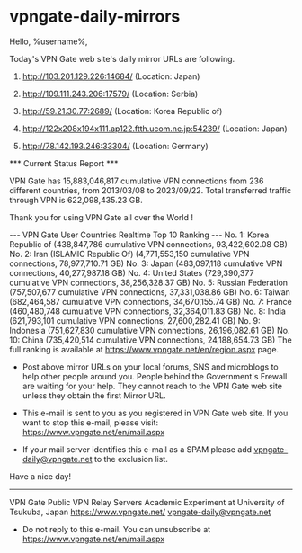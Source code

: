 # vpngate-daily-mirrors

Hello, %username%,

Today's VPN Gate web site's daily mirror URLs are following.

1. http://103.201.129.226:14684/
   (Location: Japan)

2. http://109.111.243.206:17579/
   (Location: Serbia)

3. http://59.21.30.77:2689/
   (Location: Korea Republic of)

4. http://122x208x194x111.ap122.ftth.ucom.ne.jp:54239/
   (Location: Japan)

5. http://78.142.193.246:33304/
   (Location: Germany)


*** Current Status Report ***

VPN Gate has 15,883,046,817 cumulative VPN connections from 236 different countries, from 2013/03/08 to 2023/09/22.
Total transferred traffic through VPN is 622,098,435.23 GB.

Thank you for using VPN Gate all over the World !


--- VPN Gate User Countries Realtime Top 10 Ranking ---
No. 1: Korea Republic of (438,847,786 cumulative VPN connections, 93,422,602.08 GB)
No. 2: Iran (ISLAMIC Republic Of) (4,771,553,150 cumulative VPN connections, 78,977,710.71 GB)
No. 3: Japan (483,097,118 cumulative VPN connections, 40,277,987.18 GB)
No. 4: United States (729,390,377 cumulative VPN connections, 38,256,328.37 GB)
No. 5: Russian Federation (757,507,677 cumulative VPN connections, 37,331,038.86 GB)
No. 6: Taiwan (682,464,587 cumulative VPN connections, 34,670,155.74 GB)
No. 7: France (460,480,748 cumulative VPN connections, 32,364,011.83 GB)
No. 8: India (621,793,101 cumulative VPN connections, 27,600,282.41 GB)
No. 9: Indonesia (751,627,830 cumulative VPN connections, 26,196,082.61 GB)
No. 10: China (735,420,514 cumulative VPN connections, 24,188,654.73 GB)
The full ranking is available at https://www.vpngate.net/en/region.aspx page.


* Post above mirror URLs on your local forums, SNS and microblogs
  to help other people around you.
  People behind the Government's Frewall are waiting for your help.
  They cannot reach to the VPN Gate web site
  unless they obtain the first Mirror URL.

* This e-mail is sent to you as you registered in VPN Gate web site.
  If you want to stop this e-mail, please visit:
  https://www.vpngate.net/en/mail.aspx

* If your mail server identifies this e-mail as a SPAM
  please add vpngate-daily@vpngate.net to the exclusion list.

Have a nice day!

------------------------------------------------------
VPN Gate Public VPN Relay Servers
Academic Experiment at University of Tsukuba, Japan
https://www.vpngate.net/
vpngate-daily@vpngate.net
* Do not reply to this e-mail.
  You can unsubscribe at https://www.vpngate.net/en/mail.aspx


